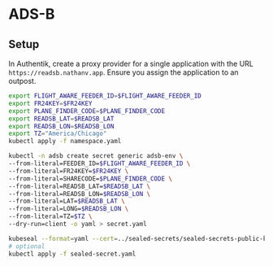 # ADS-B

## Setup

In Authentik, create a proxy provider for a single application with the URL
`https://readsb.nathanv.app`. Ensure you assign the application to an outpost.

```bash
export FLIGHT_AWARE_FEEDER_ID=$FLIGHT_AWARE_FEEDER_ID
export FR24KEY=$FR24KEY
export PLANE_FINDER_CODE=$PLANE_FINDER_CODE
export READSB_LAT=$READSB_LAT
export READSB_LON=$READSB_LON
export TZ="America/Chicago"
kubectl apply -f namespace.yaml

kubectl -n adsb create secret generic adsb-env \
--from-literal=FEEDER_ID=$FLIGHT_AWARE_FEEDER_ID \
--from-literal=FR24KEY=$FR24KEY \
--from-literal=SHARECODE=$PLANE_FINDER_CODE \
--from-literal=READSB_LAT=$READSB_LAT \
--from-literal=READSB_LON=$READSB_LON \
--from-literal=LAT=$READSB_LAT \
--from-literal=LONG=$READSB_LON \
--from-literal=TZ=$TZ \
--dry-run=client -o yaml > secret.yaml

kubeseal --format=yaml --cert=../sealed-secrets/sealed-secrets-public-key.pem < secret.yaml > sealed-secret.yaml
# optional
kubectl apply -f sealed-secret.yaml
```
